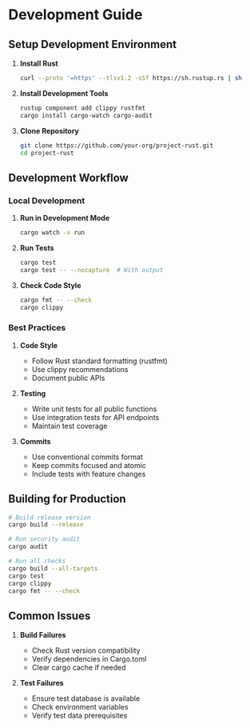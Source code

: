 
# Development Guide

## Setup Development Environment

1. **Install Rust**
   ```bash
   curl --proto '=https' --tlsv1.2 -sSf https://sh.rustup.rs | sh
   ```

2. **Install Development Tools**
   ```bash
   rustup component add clippy rustfmt
   cargo install cargo-watch cargo-audit
   ```

3. **Clone Repository**
   ```bash
   git clone https://github.com/your-org/project-rust.git
   cd project-rust
   ```

## Development Workflow

### Local Development

1. **Run in Development Mode**
   ```bash
   cargo watch -x run
   ```

2. **Run Tests**
   ```bash
   cargo test
   cargo test -- --nocapture  # With output
   ```

3. **Check Code Style**
   ```bash
   cargo fmt -- --check
   cargo clippy
   ```

### Best Practices

1. **Code Style**
   - Follow Rust standard formatting (rustfmt)
   - Use clippy recommendations
   - Document public APIs

2. **Testing**
   - Write unit tests for all public functions
   - Use integration tests for API endpoints
   - Maintain test coverage

3. **Commits**
   - Use conventional commits format
   - Keep commits focused and atomic
   - Include tests with feature changes

## Building for Production

```bash
# Build release version
cargo build --release

# Run security audit
cargo audit

# Run all checks
cargo build --all-targets
cargo test
cargo clippy
cargo fmt -- --check
```

## Common Issues

1. **Build Failures**
   - Check Rust version compatibility
   - Verify dependencies in Cargo.toml
   - Clear cargo cache if needed

2. **Test Failures**
   - Ensure test database is available
   - Check environment variables
   - Verify test data prerequisites